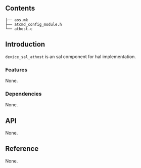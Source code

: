 ## Contents

```shell
├── aos.mk
├── atcmd_config_module.h
└── athost.c
```

## Introduction

`device_sal_athost` is an sal component for hal implementation.


### Features

None.

### Dependencies

None.

## API

None.

## Reference

None.
